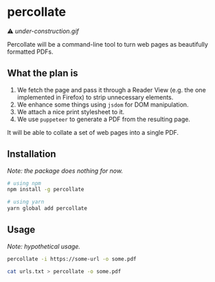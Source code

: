 # percollate

⚠️ _under-construction.gif_

Percollate will be a command-line tool to turn web pages as beautifully formatted PDFs.

## What the plan is

1. We fetch the page and pass it through a Reader View (e.g. the one implemented in Firefox) to strip unnecessary elements.
2. We enhance some things using `jsdom` for DOM manipulation.
3. We attach a nice print stylesheet to it.
4. We use `puppeteer` to generate a PDF from the resulting page.

It will be able to collate a set of web pages into a single PDF.

## Installation

_Note: the package does nothing for now._

```bash
# using npm
npm install -g percollate

# using yarn
yarn global add percollate
```

## Usage

_Note: hypothetical usage._

```bash
percollate -i https://some-url -o some.pdf
```

```bash
cat urls.txt > percollate -o some.pdf
```